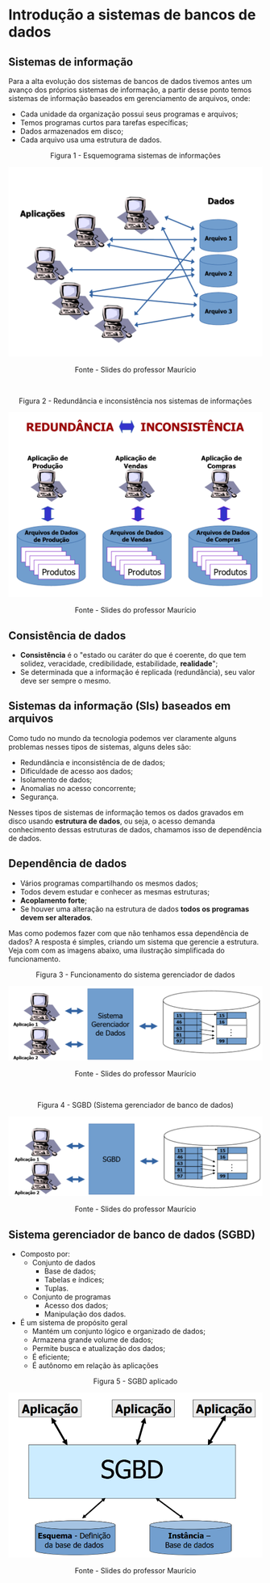 # Introdução a sistemas de bancos de dados

## Sistemas de informação

Para a alta evolução dos sistemas de bancos de dados tivemos antes um avanço dos próprios sistemas de informação, a partir desse ponto temos sistemas de informação baseados em gerenciamento de arquivos, onde:

- Cada unidade da organização possui seus programas e arquivos;
- Temos programas curtos para tarefas específicas;
- Dados armazenados em disco;
- Cada arquivo usa uma estrutura de dados.

<p style="text-align: center">Figura 1 - Esquemograma sistemas de informações</p>

<center>

![imagem aplicação](../assets/cap_1.png)

</center>

<p style="text-align: center">Fonte - Slides do professor Maurício</p>

<br>

<p style="text-align: center">Figura 2 - Redundância e inconsistência nos sistemas de informações</p>

<center>

![imagem redundância e inconsistência](../assets/cap_2.png)

</center>

<p style="text-align: center">Fonte - Slides do professor Maurício</p>

## Consistência de dados

- **Consistência** é o "estado ou caráter do que é coerente, do que tem solidez, veracidade, credibilidade, estabilidade, **realidade**";
- Se determinada que a informação é replicada (redundância), seu valor deve ser sempre o mesmo.

## Sistemas da informação (SIs) baseados em arquivos

Como tudo no mundo da tecnologia podemos ver claramente alguns problemas nesses tipos de sistemas, alguns deles são:

- Redundância e inconsistência de de dados;
- Dificuldade de acesso aos dados;
- Isolamento de dados;
- Anomalias no acesso concorrente;
- Segurança.

Nesses tipos de sistemas de informação temos os dados gravados em disco usando **estrutura de dados**, ou seja, o acesso demanda conhecimento dessas estruturas de dados, chamamos isso de dependência de dados.

## Dependência de dados

- Vários programas compartilhando os mesmos dados;
- Todos devem estudar e conhecer as mesmas estruturas;
- **Acoplamento forte**;
- Se houver uma alteração na estrutura de dados **todos os programas devem ser alterados**.

Mas como podemos fazer com que não tenhamos essa dependência de dados? A resposta é simples, criando um sistema que gerencie a estrutura. Veja com com as imagens abaixo, uma ilustração simplificada do funcionamento.

<p style="text-align: center">Figura 3 - Funcionamento do sistema gerenciador de dados</p>

<center>

![Sistema gerenciador de dados](../assets/cap_3.png)

</center>

<p style="text-align: center">Fonte - Slides do professor Maurício</p>

<br>

<p style="text-align: center">Figura 4 - SGBD (Sistema gerenciador de banco de dados)</p>

<center>

![SGBD](../assets/cap_4.png)

</center>

<p style="text-align: center">Fonte - Slides do professor Maurício</p>

## Sistema gerenciador de banco de dados (SGBD)

- Composto por:
    - Conjunto de dados
        - Base de dados;
        - Tabelas e índices;
        - Tuplas.
    - Conjunto de programas
        - Acesso dos dados;
        - Manipulação dos dados.
- É um sistema de propósito geral
    - Mantém um conjunto lógico e organizado de dados;
    - Armazena grande volume de dados;
    - Permite busca e atualização dos dados;
    - É eficiente;
    - É autônomo em relação às aplicações

<p style="text-align: center">Figura 5 - SGBD aplicado</p>

<center>

![SGBD_1](../assets/cap_5.png)

</center>

<p style="text-align: center">Fonte - Slides do professor Maurício</p>